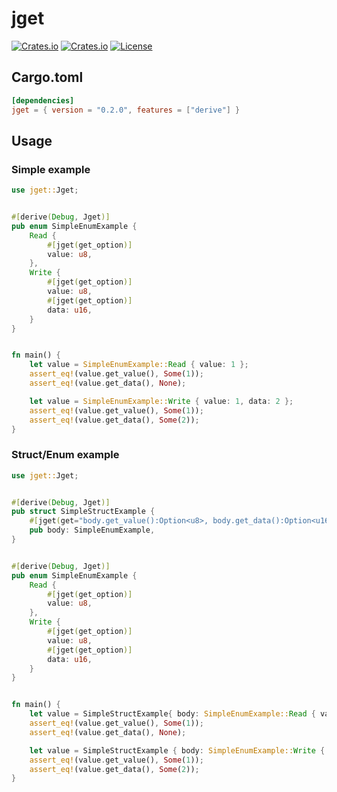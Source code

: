 # jget

[![Crates.io](https://img.shields.io/crates/v/jget)](https://crates.io/crates/jget)
[![Crates.io](https://img.shields.io/crates/d/jget)](https://crates.io/crates/jget)
[![License](https://img.shields.io/crates/l/jget)](LICENSE)

## Cargo.toml

```toml
[dependencies]
jget = { version = "0.2.0", features = ["derive"] }
```

## Usage

### Simple example

```rust
use jget::Jget;


#[derive(Debug, Jget)]
pub enum SimpleEnumExample {
    Read {
        #[jget(get_option)]
        value: u8,
    },
    Write {
        #[jget(get_option)]
        value: u8,
        #[jget(get_option)]
        data: u16,
    }
}


fn main() {
    let value = SimpleEnumExample::Read { value: 1 };
    assert_eq!(value.get_value(), Some(1));
    assert_eq!(value.get_data(), None);

    let value = SimpleEnumExample::Write { value: 1, data: 2 };
    assert_eq!(value.get_value(), Some(1));
    assert_eq!(value.get_data(), Some(2));
}
```

### Struct/Enum example

```rust
use jget::Jget;


#[derive(Debug, Jget)]
pub struct SimpleStructExample {
    #[jget(get="body.get_value():Option<u8>, body.get_data():Option<u16>")]
    pub body: SimpleEnumExample,
}


#[derive(Debug, Jget)]
pub enum SimpleEnumExample {
    Read {
        #[jget(get_option)]
        value: u8,
    },
    Write {
        #[jget(get_option)]
        value: u8,
        #[jget(get_option)]
        data: u16,
    }
}


fn main() {
    let value = SimpleStructExample{ body: SimpleEnumExample::Read { value: 1 } };
    assert_eq!(value.get_value(), Some(1));
    assert_eq!(value.get_data(), None);

    let value = SimpleStructExample { body: SimpleEnumExample::Write { value: 1, data: 2 }};
    assert_eq!(value.get_value(), Some(1));
    assert_eq!(value.get_data(), Some(2));
}
```